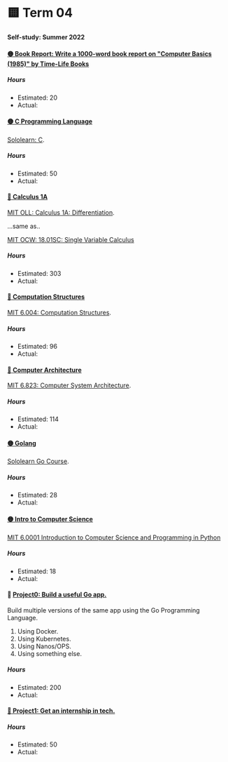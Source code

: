 # 🟨 Term 04
**Self-study: Summer 2022**

#### [🟡 Book Report: Write a 1000-word book report on "Computer Basics (1985)" by Time-Life Books](./book-report)

##### Hours 
* Estimated: 20
* Actual:   


#### [🟡 C Programming Language](./c-language)

[Sololearn: C](https://www.sololearn.com/learning/1089).

##### Hours 
* Estimated: 50
* Actual:   

#### [🔴 Calculus 1A](./calculus-1A)

[MIT OLL: Calculus 1A: Differentiation](https://openlearninglibrary.mit.edu/courses/course-v1:MITx+18.01.1x+2T2019/about). 

...same as..

[MIT OCW: 18.01SC: Single Variable Calculus](https://ocw.mit.edu/courses/18-01sc-single-variable-calculus-fall-2010/)

##### Hours 
* Estimated: 303
* Actual:   


#### [🔴 Computation Structures](./computation-structures)

[MIT 6.004: Computation Structures](https://ocw.mit.edu/courses/6-004-computation-structures-spring-2017/pages/syllabus/).

##### Hours 
* Estimated: 96
* Actual:   


#### [🔴 Computer Architecture](./computer-architecture)
 
[MIT 6.823: Computer System Architecture](https://ocw.mit.edu/courses/6-823-computer-system-architecture-fall-2005/pages/syllabus/).

##### Hours 
* Estimated: 114
* Actual:   



#### [🟡 Golang](./golang)
[Sololearn Go Course](https://www.sololearn.com/learning/1164).

##### Hours 
* Estimated: 28
* Actual:    


#### [🟡 Intro to Computer Science](./intro-cs)
[MIT 6.0001 Introduction to Computer Science and Programming in Python](https://ocw.mit.edu/courses/6-0001-introduction-to-computer-science-and-programming-in-python-fall-2016/)

##### Hours 
* Estimated: 18
* Actual:   



#### 🔴 [Project0: Build a useful Go app.](./project0)

Build multiple versions of the same app using the Go Programming Language. 
1. Using Docker.
2. Using Kubernetes.
3. Using Nanos/OPS.
4. Using something else. 

##### Hours 
* Estimated: 200
* Actual:   

#### [🔴 Project1: Get an internship in tech.](./project1)

##### Hours 
* Estimated: 50
* Actual:   
